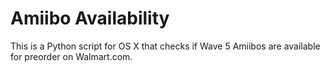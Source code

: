 # Amiibo Availability
This is a Python script for OS X that checks if Wave 5 Amiibos are available for preorder on Walmart.com.
